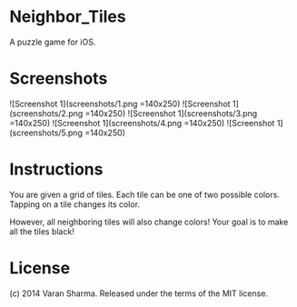 # Neighbor_Tiles
A puzzle game for iOS.

# Screenshots

![Screenshot 1](screenshots/1.png =140x250)
![Screenshot 1](screenshots/2.png =140x250)
![Screenshot 1](screenshots/3.png =140x250)
![Screenshot 1](screenshots/4.png =140x250)
![Screenshot 1](screenshots/5.png =140x250)

# Instructions

You are given a grid of tiles.
Each tile can be one of two possible colors.
Tapping on a tile changes its color.

However, all neighboring tiles will also change colors!
Your goal is to make all the tiles black!

# License

(c) 2014 Varan Sharma. Released under the terms of the MIT license.

